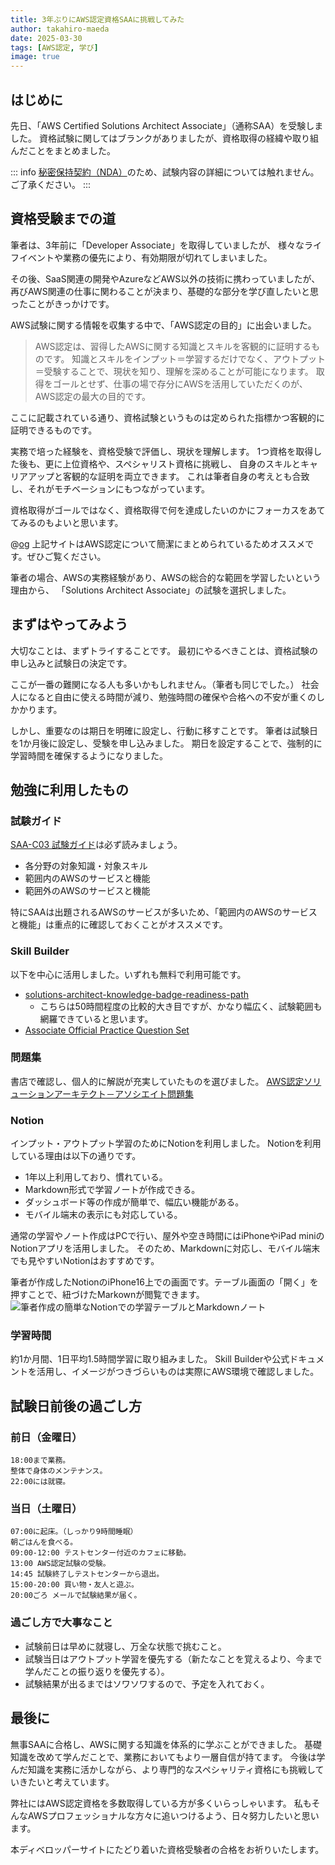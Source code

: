 ```yaml
---
title: 3年ぶりにAWS認定資格SAAに挑戦してみた
author: takahiro-maeda
date: 2025-03-30
tags: [AWS認定, 学び]
image: true
---
```


## はじめに
先日、「AWS Certified Solutions Architect Associate」（通称SAA）を受験しました。
資格試験に関してはブランクがありましたが、資格取得の経緯や取り組んだことをまとめました。

::: info
[秘密保持契約（NDA）](https://aws.amazon.com/jp/certification/certification-agreement/)のため、試験内容の詳細については触れません。ご了承ください。
:::

## 資格受験までの道

筆者は、3年前に「Developer Associate」を取得していましたが、
様々なライフイベントや業務の優先により、有効期限が切れてしまいました。

その後、SaaS関連の開発やAzureなどAWS以外の技術に携わっていましたが、
再びAWS関連の仕事に関わることが決まり、基礎的な部分を学び直したいと思ったことがきっかけです。

AWS試験に関する情報を収集する中で、「AWS認定の目的」に出会いました。

>AWS認定は、習得したAWSに関する知識とスキルを客観的に証明するものです。
>知識とスキルをインプット＝学習するだけでなく、アウトプット＝受験することで、現状を知り、理解を深めることが可能になります。
>取得をゴールとせず、仕事の場で存分にAWSを活用していただくのが、AWS認定の最大の目的です。

 ここに記載されている通り、資格試験というものは定められた指標かつ客観的に証明できるものです。

 実務で培った経験を、資格受験で評価し、現状を理解します。
 1つ資格を取得した後も、更に上位資格や、スペシャリスト資格に挑戦し、
 自身のスキルとキャリアアップと客観的な証明を両立できます。
 これは筆者自身の考えとも合致し、それがモチベーションにもつながっています。

 資格取得がゴールではなく、資格取得で何を達成したいのかにフォーカスをあててみるのもよいと思います。

 @[og](https://www.aboutamazon.jp/news/aws/the-benefit-of-aws-certification-to-improve-cloud-skill)
 上記サイトはAWS認定について簡潔にまとめられているためオススメです。ぜひご覧ください。

筆者の場合、AWSの実務経験があり、AWSの総合的な範囲を学習したいという理由から、
「Solutions Architect Associate」の試験を選択しました。

## まずはやってみよう
大切なことは、まずトライすることです。
最初にやるべきことは、資格試験の申し込みと試験日の決定です。

ここが一番の難関になる人も多いかもしれません。（筆者も同じでした。）
社会人になると自由に使える時間が減り、勉強時間の確保や合格への不安が重くのしかかります。

しかし、重要なのは期日を明確に設定し、行動に移すことです。
筆者は試験日を1か月後に設定し、受験を申し込みました。
期日を設定することで、強制的に学習時間を確保するようになりました。

## 勉強に利用したもの

### 試験ガイド
[SAA-C03 試験ガイド](https://d1.awsstatic.com/ja_JP/training-and-certification/docs-sa-assoc/AWS-Certified-Solutions-Architect-Associate_Exam-Guide.pdf)は必ず読みましょう。
- 各分野の対象知識・対象スキル
- 範囲内のAWSのサービスと機能
- 範囲外のAWSのサービスと機能

特にSAAは出題されるAWSのサービスが多いため、「範囲内のAWSのサービスと機能」は重点的に確認しておくことがオススメです。

### Skill Builder
以下を中心に活用しました。いずれも無料で利用可能です。
- [solutions-architect-knowledge-badge-readiness-path](https://explore.skillbuilder.aws/learn/learning-plans/1044/solutions-architect-knowledge-badge-readiness-path)
  - こちらは50時間程度の比較的大き目ですが、かなり幅広く、試験範囲も網羅できていると思います。
- [Associate Official Practice Question Set](https://explore.skillbuilder.aws/learn/courses/13269/aws-certified-solutions-architect-associate-official-practice-question-set-saa-c03-ri-ben-yu)

### 問題集
書店で確認し、個人的に解説が充実していたものを選びました。
[AWS認定ソリューションアーキテクト－アソシエイト問題集](https://www.ric.co.jp/book/e-books/detail/2550)

### Notion
インプット・アウトプット学習のためにNotionを利用しました。
Notionを利用している理由は以下の通りです。
- 1年以上利用しており、慣れている。
- Markdown形式で学習ノートが作成できる。
- ダッシュボード等の作成が簡単で、幅広い機能がある。
- モバイル端末の表示にも対応している。

通常の学習やノート作成はPCで行い、屋外や空き時間にはiPhoneやiPad miniのNotionアプリを活用しました。
そのため、Markdownに対応し、モバイル端末でも見やすいNotionはおすすめです。

筆者が作成したNotionのiPhone16上での画面です。テーブル画面の「開く」を押すことで、紐づけたMarkownが閲覧できます。
![筆者作成の簡単なNotionでの学習テーブルとMarkdownノート](/img/blogs/2025/0330_aws_saa_certification/iphone_notion_screenshot.png)


### 学習時間
約1か月間、1日平均1.5時間学習に取り組みました。
Skill Builderや公式ドキュメントを活用し、イメージがつきづらいものは実際にAWS環境で確認しました。

## 試験日前後の過ごし方
### 前日（金曜日）
```
18:00まで業務。
整体で身体のメンテナンス。
22:00には就寝。
```

### 当日（土曜日）
```
07:00に起床。（しっかり9時間睡眠）
朝ごはんを食べる。
09:00-12:00 テストセンター付近のカフェに移動。
13:00 AWS認定試験の受験。
14:45 試験終了しテストセンターから退出。
15:00-20:00 買い物・友人と遊ぶ。
20:00ごろ メールで試験結果が届く。
```

### 過ごし方で大事なこと
- 試験前日は早めに就寝し、万全な状態で挑むこと。
- 試験当日はアウトプット学習を優先する（新たなことを覚えるより、今まで学んだことの振り返りを優先する）。
- 試験結果が出るまではソワソワするので、予定を入れておく。

## 最後に
無事SAAに合格し、AWSに関する知識を体系的に学ぶことができました。
基礎知識を改めて学んだことで、業務においてもより一層自信が持てます。
今後は学んだ知識を実務に活かしながら、より専門的なスペシャリティ資格にも挑戦していきたいと考えています。

弊社にはAWS認定資格を多数取得している方が多くいらっしゃいます。
私もそんなAWSプロフェッショナルな方々に追いつけるよう、日々努力したいと思います。

本ディベロッパーサイトにたどり着いた資格受験者の合格をお祈りいたします。
